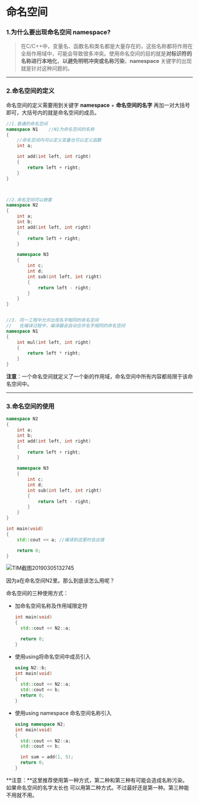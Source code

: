 # 命名空间

### 1.为什么要出现命名空间 namespace?

> 在C/C++中，变量名、函数名和类名都是大量存在的，这些名称都将作用在全局作用域中，可能会导致很多冲突。使用命名空间的目的就是**对标识符的名称进行本地化**，**以避免明明冲突或名称污染**，**namespace** 关键字的出现就是针对这种问题的。

---

### 2.命名空间的定义

命名空间的定义需要用到关键字 **namespace**  +  **命名空间的名字**  再加一对大括号即可，大括号内的就是命名空间的成员。

```c++
//1.普通的命名空间
namespace N1	//N1为命名空间的名称
{
	//命名空间内可以定义变量也可以定义函数
	int a;

	int add(int left, int right)
	{
		return left + right;
	}
}



//2.命名空间可以嵌套
namespace N2
{
	int a;
	int b;
	int add(int left, int right)
	{
		return left + right;
	}

	namespace N3
	{
		int c;
		int d;
		int sub(int left, int right)
		{
			return left - right;
		}
	}
}


//3. 同一工程中允许出现名字相同的命名空间
//	 在编译过程中，编译器会自动合并名字相同的命名空间
namespace N1
{
	int mul(int left, int right)
	{
		return left * right;
	}
}
```

**注意**：一个命名空间就定义了一个新的作用域，命名空间中所有内容都局限于该命名空间中。

---

### 3.命名空间的使用

```c++
namespace N2
{
	int a;
	int b;
	int add(int left, int right)
	{
		return left + right;
	}

	namespace N3
	{
		int c;
		int d;
		int sub(int left, int right)
		{
			return left - right;
		}
	}
}

int main(void)
{
	std::cout << a;	//编译到这里时会出错

	return 0;
}
```

![TIM截图20190305132745](F:\C++\CPPStudyJourney\知识点总结\命名空间\TIM截图20190305132745.png)

因为a在命名空间N2里。那么到底该怎么用呢？

命名空间的三种使用方式：

- 加命名空间名称及作用域限定符

  ```c++
  int main(void)
  {
  	std::cout << N2::a;
  
  	return 0;
  }
  ```

- 使用using将命名空间中成员引入

  ```c++
  using N2::b;
  int main(void)
  {
  	std::cout << N2::a;
  	std::cout << b;
  	return 0;
  }
  ```

- 使用using namespace  命名空间名称引入

  ```c++
  using namespace N2;
  int main(void)
  {
  	std::cout << N2::a;
  	std::cout << b;
  
  	int sum = add(1, 5);
  	return 0;
  }
  ```

**注意：**这里推荐使用第一种方式，第二种和第三种有可能会造成名称污染。如果命名空间的名字太长也   可以用第二种方式。不过最好还是第一种。第三种能不用就不用。